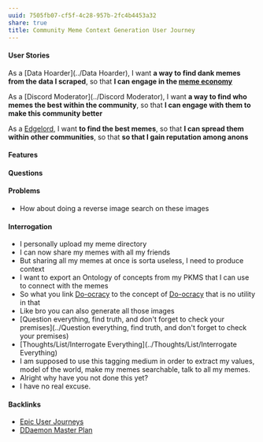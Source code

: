 ```yaml
---
uuid: 7505fb07-cf5f-4c28-957b-2fc4b4453a32
share: true
title: Community Meme Context Generation User Journey
---
```

#### User Stories

As a [Data Hoarder](../Data Hoarder), I want **a way to find dank memes from the data I scraped**, so that **I can engage in the [meme economy](../db21b657-5544-467d-bece-f32593640a1a)**

As a [Discord Moderator](../Discord Moderator), I want **a way to find who memes the best within the community**, so that **I can engage with them to make this community better**

As a [Edgelord](../Edgelord), I want **to find the best memes**, so that **I can spread them within other communities**, so that **so that I gain reputation among anons**

#### Features


#### Questions

#### Problems

* How about doing a reverse image search on these images

#### Interrogation

* I personally upload my meme directory
* I can now share my memes with all my friends
* But sharing all my memes at once is sorta useless, I need to produce context
* I want to export an Ontology of concepts from my PKMS that I can use to connect with the memes
* So what you link [Do-ocracy](../c90f0fbc-fe9d-4182-8582-19c5c105c848) to the concept of [Do-ocracy](../c90f0fbc-fe9d-4182-8582-19c5c105c848) that is no utility in that
* Like bro you can also generate all those images
* [Question everything, find truth, and don't forget to check your premises](../Question everything, find truth, and don't forget to check your premises)
* [Thoughts/List/Interrogate Everything](../Thoughts/List/Interrogate Everything)
* I am supposed to use this tagging medium in order to extract my values, model of the world, make my memes searchable, talk to all my memes.
* Alright why have you not done this yet?
* I have no real excuse.



#### Backlinks

* [Epic User Journeys](/c81f0da9-8d82-4176-8458-cfb3d06924c4)
* [DDaemon Master Plan](/58fef7f0-c9dc-44b3-949f-1c034bc24cf2)